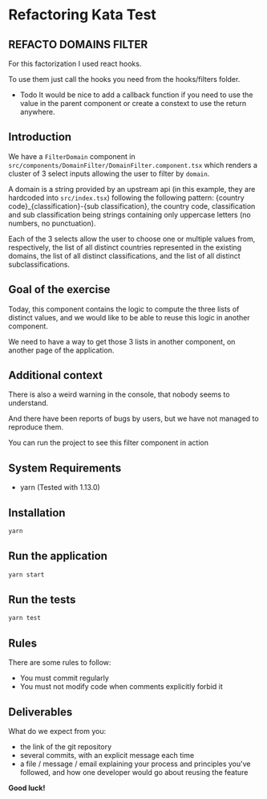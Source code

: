# Refactoring Kata Test

## REFACTO DOMAINS FILTER
For this factorization I used react hooks. 

To use them just call the hooks you need from the hooks/filters folder. 

- Todo
It would be nice to add a callback function if you need to use the value in the parent component or create a constext to use the return anywhere. 

## Introduction

We have a `FilterDomain` component in `src/components/DomainFilter/DomainFilter.component.tsx` which renders a cluster of 3 select inputs allowing the user to filter by `domain`.

A domain is a string provided by an upstream api (in this example, they are hardcoded into `src/index.tsx`) following the following pattern: {country code}_{classification}-{sub classification}, the country code, classification and sub classification being strings containing only uppercase letters (no numbers, no punctuation).

Each of the 3 selects allow the user to choose one or multiple values from, respectively, the list of all distinct countries represented in the existing domains, the list of all distinct classifications, and the list of all distinct subclassifications.

## Goal of the exercise

Today, this component contains the logic to compute the three lists of distinct values, and we would like to be able to reuse this logic in another component.

We need to have a way to get those 3 lists in another component, on another page of the application.

## Additional context

There is also a weird warning in the console, that nobody seems to understand.

And there have been reports of bugs by users, but we have not managed to reproduce them.

You can run the project to see this filter component in action

## System Requirements

 - yarn (Tested with 1.13.0)

## Installation

```bash
yarn
```

## Run the application

```bash
yarn start
```

## Run the tests

```bash
yarn test
```

## Rules
There are some rules to follow:
 - You must commit regularly
 - You must not modify code when comments explicitly forbid it

## Deliverables
What do we expect from you:
 - the link of the git repository
 - several commits, with an explicit message each time
 - a file / message / email explaining your process and principles you've followed, and how one developer would go about reusing the feature

**Good luck!**
